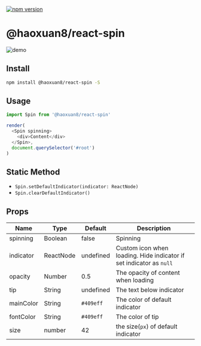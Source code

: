 [![npm version](https://badge.fury.io/js/%40haoxuan8%2Freact-spin.svg)](https://www.npmjs.com/package/@haoxuan8/react-spin)

# @haoxuan8/react-spin

![demo](https://cdn.jsdelivr.net/gh/Haoxuan8/react-spin/screenshots/demo.gif)

## Install

```bash
npm install @haoxuan8/react-spin -S
```
## Usage

```javascript
import Spin from '@haoxuan8/react-spin'

render(
  <Spin spinning>
    <div>Content</div>
  </Spin>,
  document.querySelector('#root')
)
```

## Static Method

- `Spin.setDefaultIndicator(indicator: ReactNode)`
- `Spin.clearDefaultIndicator()`


## Props

| Name            | Type              | Default     | Description                        |
| ---             | ---               | ---         | ---                                |
| spinning        | Boolean           | false       | Spinning                           |
| indicator       | ReactNode         | undefined   | Custom icon when loading. Hide indicator if set indicator as `null` | 
| opacity         | Number            | 0.5         | The opacity of content when loading             |
| tip             | String            | undefined   | The text below indicator           |
| mainColor       | String            | `#409eff`   | The color of default indicator     |
| fontColor       | String            | `#409eff`   | The color of tip                   |
| size            | number            | 42          | the size(`px`) of default indicator |
